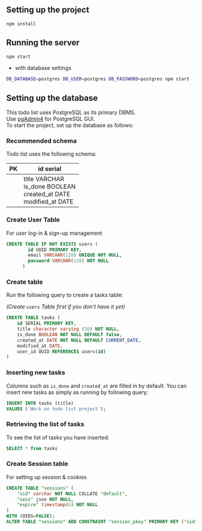 ## Setting up the project

```bash
npm install
```

## Running the server

```bash
npm start
```

- with database settings

```bash
DB_DATABASE=postgres DB_USER=postgres DB_PASSWORD=postgres npm start
```

## Setting up the database

This todo list uses PostgreSQL as its primary DBMS. <br>
Use [pgAdmin4](https://www.codementor.io/@engineerapart/getting-started-with-postgresql-on-mac-osx-are8jcopb#2-pgadmin-httpswwwpgadminorg) for PostgreSQL GUI. <br>
To start the project, set up the database as follows:

### Recommended schema

Todo list uses the following schema:

| PK  | id serial                                                                     |
| --- | ----------------------------------------------------------------------------- |
|     | title VARCHAR <br> is_done BOOLEAN <br> created_at DATE <br> modified_at DATE |

### Create User Table

For user log-in & sign-up management

```sql
CREATE TABLE IF NOT EXISTS users (
        id UUID PRIMARY KEY,
        email VARCHAR(128) UNIQUE NOT NULL,
        password VARCHAR(128) NOT NULL
      )
```

### Create table

Run the following query to create a tasks table:

*(Create `users` Table first if you don't have it yet)*
```sql
CREATE TABLE tasks (
    id SERIAL PRIMARY KEY,
    title character varying (50) NOT NULL,
    is_done BOOLEAN NOT NULL DEFAULT false,
    created_at DATE NOT NULL DEFAULT CURRENT_DATE,
    modified_at DATE,
    user_id UUID REFERENCES users(id)
)
```

### Inserting new tasks

Columns such as `is_done` and `created_at` are filled in by default. You can insert new tasks as simply as running by following query:

```sql
INSERT INTO tasks (title)
VALUES ('Work on todo list project');
```

### Retrieving the list of tasks

To see the list of tasks you have inserted:

```sql
SELECT * from tasks
```

### Create Session table

For setting up session & cookies

```sql
CREATE TABLE "sessions" (
    "sid" varchar NOT NULL COLLATE "default",
	"sess" json NOT NULL,
	"expire" timestamp(6) NOT NULL
)
WITH (OIDS=FALSE);
ALTER TABLE "sessions" ADD CONSTRAINT "session_pkey" PRIMARY KEY ("sid") NOT DEFERRABLE INITIALLY IMMEDIATE;
```
